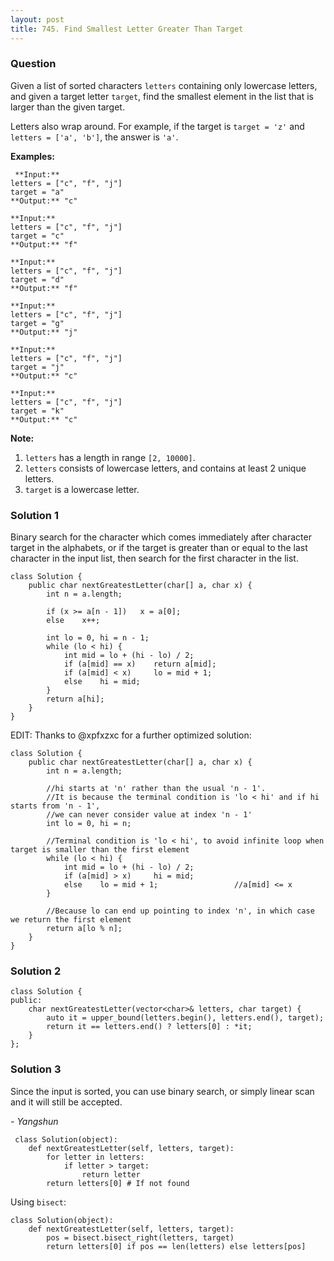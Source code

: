 ```yaml
---
layout: post
title: 745. Find Smallest Letter Greater Than Target
---
```

### Question
Given a list of sorted characters `letters` containing only lowercase letters,
and given a target letter `target`, find the smallest element in the list that
is larger than the given target.

Letters also wrap around. For example, if the target is `target = 'z'` and
`letters = ['a', 'b']`, the answer is `'a'`.

 **Examples:**  

    
    
     **Input:**
    letters = ["c", "f", "j"]
    target = "a"
    **Output:** "c"
    
    **Input:**
    letters = ["c", "f", "j"]
    target = "c"
    **Output:** "f"
    
    **Input:**
    letters = ["c", "f", "j"]
    target = "d"
    **Output:** "f"
    
    **Input:**
    letters = ["c", "f", "j"]
    target = "g"
    **Output:** "j"
    
    **Input:**
    letters = ["c", "f", "j"]
    target = "j"
    **Output:** "c"
    
    **Input:**
    letters = ["c", "f", "j"]
    target = "k"
    **Output:** "c"
    

**Note:**  

  1. `letters` has a length in range `[2, 10000]`.
  2. `letters` consists of lowercase letters, and contains at least 2 unique letters.
  3. `target` is a lowercase letter.

### Solution 1
Binary search for the character which comes immediately after character target
in the alphabets, or if the target is greater than or equal to the last
character in the input list, then search for the first character in the list.

    
    
    class Solution {
        public char nextGreatestLetter(char[] a, char x) {
            int n = a.length;
           
            if (x >= a[n - 1])   x = a[0];
            else    x++;
            
            int lo = 0, hi = n - 1;
            while (lo < hi) {
                int mid = lo + (hi - lo) / 2;
                if (a[mid] == x)    return a[mid];
                if (a[mid] < x)     lo = mid + 1;
                else    hi = mid;
            }
            return a[hi];
        }
    }
    

EDIT: Thanks to @xpfxzxc for a further optimized solution:

    
    
    class Solution {
        public char nextGreatestLetter(char[] a, char x) {
            int n = a.length;
    
            //hi starts at 'n' rather than the usual 'n - 1'. 
            //It is because the terminal condition is 'lo < hi' and if hi starts from 'n - 1', 
            //we can never consider value at index 'n - 1'
            int lo = 0, hi = n;
    
            //Terminal condition is 'lo < hi', to avoid infinite loop when target is smaller than the first element
            while (lo < hi) {
                int mid = lo + (hi - lo) / 2;
                if (a[mid] > x)     hi = mid;
                else    lo = mid + 1;                 //a[mid] <= x
            }
     
            //Because lo can end up pointing to index 'n', in which case we return the first element
            return a[lo % n];
        }
    }
    


### Solution 2
    
    
    class Solution {
    public:
        char nextGreatestLetter(vector<char>& letters, char target) {
            auto it = upper_bound(letters.begin(), letters.end(), target);
            return it == letters.end() ? letters[0] : *it;
        }
    };
    


### Solution 3
Since the input is sorted, you can use binary search, or simply linear scan
and it will still be accepted.

 _\- Yangshun_

    
    
     class Solution(object):
        def nextGreatestLetter(self, letters, target):
            for letter in letters:
                if letter > target:
                    return letter
            return letters[0] # If not found
    

Using `bisect`:

    
    
    class Solution(object):
        def nextGreatestLetter(self, letters, target):
            pos = bisect.bisect_right(letters, target)
            return letters[0] if pos == len(letters) else letters[pos]
    



